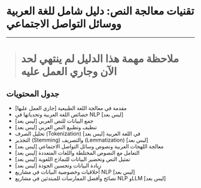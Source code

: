 # تقنيات معالجة النص: دليل شامل للغة العربية ووسائل التواصل الاجتماعي
---
># ملاحظة مهمة هذا الدليل لم ينتهي لحد الآن وجاري العمل عليه

## جدول المحتويات

- مقدمة في معالجة اللغة الطبيعية [جاري العمل عليها]
- خصائص اللغة العربية وتحدياتها في NLP [ليس بعد]
- جمع البيانات للنص العربي [ليس بعد]
- تنظيف وتطبيع النص العربي [ليس بعد]
- تحليل الصرف (Tokenization) في اللغة العربية [ليس بعد]
- التجذير (Stemming) والتصريف (Lemmatization) [ليس بعد]
- معالجة اللهجات العربية ونصوص وسائل التواصل الاجتماعي [ليس بعد]
- التعامل مع النصوص المختلطة واللغات المتعددة [ليس بعد]
- تمثيل النص وتحضير البيانات للنماذج اللغوية [ليس بعد]
- زيادة البيانات وتحسين الجودة [ليس بعد]
- أخلاقيات وخصوصية البيانات في مشاريع NLP [ليس بعد]
- نصائح وأفضل الممارسات للمبتدئين في مشاريع NLP وLLM [ليس بعد]

